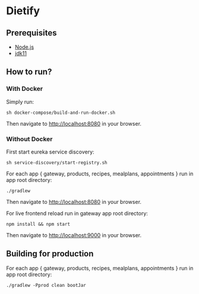 # Dietify

## Prerequisites

-   [Node.js][]
-   [jdk11][]

## How to run?
### With Docker
Simply run: 
    
    sh docker-compose/build-and-run-docker.sh
    
Then navigate to [http://localhost:8080](http://localhost:8080) in your browser.

### Without Docker
First start eureka service discovery: 

    sh service-discovery/start-registry.sh
    
For each app { gateway, products, recipes, mealplans, appointments } run in app root directory: 
    
    ./gradlew 

Then navigate to [http://localhost:8080](http://localhost:8080) in your browser.

For live frontend reload run in gateway app root directory: 
    
    npm install && npm start

Then navigate to [http://localhost:9000](http://localhost:9000) in your browser.

## Building for production
For each app { gateway, products, recipes, mealplans, appointments } run in app root directory:
    
    ./gradlew -Pprod clean bootJar

[node.js]: https://nodejs.org/
[jdk11]: https://openjdk.java.net/projects/jdk/11/

